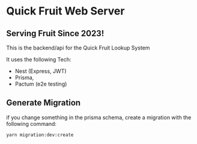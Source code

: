 # Quick Fruit Web Server
## Serving Fruit Since 2023!

This is the backend/api for the Quick Fruit Lookup System

It uses the following Tech:
- Nest (Express, JWT)
- Prisma,
- Pactum (e2e testing)

## Generate Migration

if you change something in the prisma schema, create a migration with the following command:

```bash
yarn migration:dev:create
```